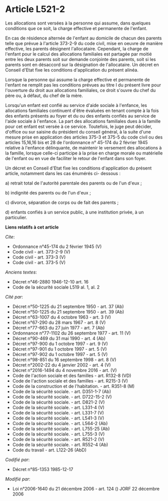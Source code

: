 # Article L521-2

Les allocations sont versées à la personne qui assume, dans quelques conditions que ce soit, la charge effective et
permanente de l'enfant. 

En cas de résidence alternée de l'enfant au domicile de chacun des parents telle que prévue à l'article 373-2-9 du code
civil, mise en oeuvre de manière effective, les parents désignent l'allocataire. Cependant, la charge de l'enfant pour le
calcul des allocations familiales est partagée par moitié entre les deux parents soit sur demande conjointe des parents, soit
si les parents sont en désaccord sur la désignation de l'allocataire. Un décret en Conseil d'Etat fixe les conditions
d'application du présent alinéa. 

Lorsque la personne qui assume la charge effective et permanente de l'enfant ne remplit pas les conditions prévues au titre I
du présent livre pour l'ouverture du droit aux allocations familiales, ce droit s'ouvre du chef du père ou, à défaut, du chef
de la mère. 

Lorsqu'un enfant est confié au service d'aide sociale à l'enfance, les allocations familiales continuent d'être évaluées en
tenant compte à la fois des enfants présents au foyer et du ou des enfants confiés au service de l'aide sociale à l'enfance.
La part des allocations familiales dues à la famille pour cet enfant est versée à ce service. Toutefois, le juge peut
décider, d'office ou sur saisine du président du conseil général, à la suite d'une mesure prise en application des articles
375-3 et 375-5 du code civil ou des articles 15,16,16 bis et 28 de l'ordonnance n° 45-174 du 2 février 1945 relative à
l'enfance délinquante, de maintenir le versement des allocations à la famille, lorsque celle-ci participe à la prise en
charge morale ou matérielle de l'enfant ou en vue de faciliter le retour de l'enfant dans son foyer. 

Un décret en Conseil d'Etat fixe les conditions d'application du présent article, notamment dans les cas énumérés ci-
dessous : 

a) retrait total de l'autorité parentale des parents ou de l'un d'eux ; 

b) indignité des parents ou de l'un d'eux ; 

c) divorce, séparation de corps ou de fait des parents ; 

d) enfants confiés à un service public, à une institution privée, à un particulier.

**Liens relatifs à cet article**

_Cite_:

  - Ordonnance n°45-174 du 2 février 1945 (V)
  - Code civil - art. 373-2-9 (V)
  - Code civil - art. 373-3 (V)
  - Code civil - art. 373-5 (V)

_Anciens textes_:

  - Décret n°46-2880 1946-12-10 art. 16
  - Code de la sécurité sociale L519 al. 1, al. 2

_Cité par_:

  - Décret n°50-1225 du 21 septembre 1950 - art. 37 (Ab)
  - Décret n°50-1225 du 21 septembre 1950 - art. 39 (Ab)
  - Décret n°63-1007 du 4 octobre 1963 - art. 3 (V)
  - Décret n°67-290 du 28 mars 1967 - art. 8 (V)
  - Décret n°77-663 du 27 juin 1977 - art. 7 (Ab)
  - Ordonnance n°77-1102 du 26 septembre 1977 - art. 11 (V)
  - Décret n°90-469 du 31 mai 1990 - art. 4 (Ab)
  - Décret n°97-900 du 1 octobre 1997 - art. 9 (V)
  - Décret n°97-901 du 1 octobre 1997 - art. 5 (V)
  - Décret n°97-902 du 1 octobre 1997 - art. 5 (V)
  - Décret n°98-851 du 16 septembre 1998 - art. 8 (V)
  - Décret n°2002-22 du 4 janvier 2002 - art. 4 (V)
  - Décret n°2016-1494 du 4 novembre 2016 - art. (V)
  - Code de l'action sociale et des familles - art. R132-8 (VD)
  - Code de l'action sociale et des familles - art. R215-3 (V)
  - Code de la construction et de l'habitation. - art. R351-8 (M)
  - Code de la sécurité sociale. - art. D351-1-7 (Ab)
  - Code de la sécurité sociale. - art. D722-15-2 (V)
  - Code de la sécurité sociale. - art. D821-2 (V)
  - Code de la sécurité sociale. - art. L331-4 (V)
  - Code de la sécurité sociale. - art. L331-7 (V)
  - Code de la sécurité sociale. - art. L541-3 (V)
  - Code de la sécurité sociale. - art. L564-2 (Ab)
  - Code de la sécurité sociale. - art. L755-25 (Ab)
  - Code de la sécurité sociale. - art. L755-3 (V)
  - Code de la sécurité sociale. - art. R521-2 (V)
  - Code de la sécurité sociale. - art. R552-4 (Ab)
  - Code du travail - art. L122-26 (AbD)

_Codifié par_:

  - Décret n°85-1353 1985-12-17

_Modifié par_:

  - Loi n°2006-1640 du 21 décembre 2006 - art. 124 () JORF 22 décembre 2006
